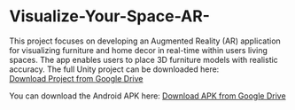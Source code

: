 # Visualize-Your-Space-AR-
This project focuses on developing an Augmented Reality (AR) application for visualizing furniture and home decor in real-time within users living spaces. The app enables users to place 3D furniture models with realistic accuracy. 
The full Unity project can be downloaded here:  
[Download Project from Google Drive](https://drive.google.com/file/d/1d8vOzkoMNR99w1LDVWvSnuPd6baLUwkD/view?usp=sharing)

 You can download the Android APK here: 
[Download APK from Google Drive](https://drive.google.com/file/d/1y6d3cx7oZoP-DzcrfrPIi9B6EvMJ7vir/view?usp=sharing)
